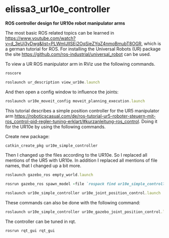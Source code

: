 # elissa3_ur10e_controller
**ROS controller design for UR10e robot manipulator arms**

The most basic ROS related topics can be learned in https://www.youtube.com/watch?v=d_3eUj3yDwg&list=PLWmIJlISEj2OqSieZYqZ4nmoBmubT8OGR, which is a german tutorial for ROS.
For installing the Universal Robots (UR) package the site https://github.com/ros-industrial/universal_robot can be used.

To view a UR ROS manipulator arm in RViz use the following commands.

```ruby
roscore
```
```ruby
roslaunch ur_description view_ur10e.launch
```
And then open a config window to influence the joints:
```ruby
roslaunch ur10e_moveit_config moveit_planning_execution.launch
```

This tutorial describes a simple position controller for the UR5 manipulator arm https://roboticscasual.com/de/ros-tutorial-ur5-roboter-steuern-mit-ros_control-pid-regler-tuning-erklart/#kurzanleitung-ros_control. Doing it for the UR10e by using the following commands.

Create new package:
```ruby
catkin_create_pkg ur10e_simple_controller
```
Then I changed up the files according to the UR10e. So I replaced all mentions of the UR5 with UR10e. In addition I replaced all mentions of file names, that I changed up a bit more.
```ruby
roslaunch gazebo_ros empty_world.launch
```
```ruby
rosrun gazebo_ros spawn_model -file `rospack find ur10e_simple_controller`/urdf/ur10e_control.urdf -urdf -x 0 -y 0 -z 0.1 -model ur10e
```
```ruby
roslaunch ur10e_simple_controller ur10e_joint_position_control.launch
```
These commands can also be done with the following command:

```ruby
roslaunch ur10e_simple_controller ur10e_gazebo_joint_position_control.launch
```

The controller can be tuned in rqt.

```ruby
rosrun rqt_gui rqt_gui
```
